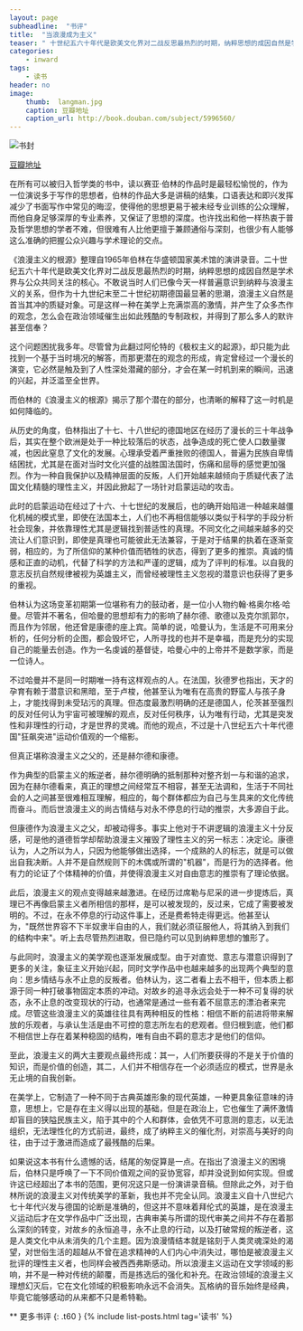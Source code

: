 ```yaml
---
layout: page
subheadline:  "书评"
title:  "当浪漫成为主义"
teaser: " 十世纪五六十年代是欧美文化界对二战反思最热烈的时期，纳粹思想的成因自然是学术界与公众共同关注的核心。作为十九世纪末至二十世纪初期德国最显著的思潮，浪漫主义自然是首当其冲的质疑对象。可是这样一种在美学上充满崇高的激情，并产生了众多杰作的观念，怎么会在政治领域催生出如此残酷的专制政权，并得到了那么多人的默许甚至信奉？  "
categories:
    - inward
tags:
    - 读书
header: no
image:
    thumb:  langman.jpg
    caption: 豆瓣地址
    caption_url: http://book.douban.com/subject/5996560/
---
```


<img src="{{ site.url}}/images/langman.jpg" alt="书封">
<p><a href="http://book.douban.com/subject/5996560/">豆瓣地址</a></p>

在所有可以被归入哲学类的书中，读以赛亚·伯林的作品时是最轻松愉悦的，作为一位演说多于写作的思想者，伯林的作品大多是讲稿的结集，口语表达和即兴发挥减少了书面写作中常见的晦涩，使得他的思想更易于被未经专业训练的公众理解，而他自身足够深厚的专业素养，又保证了思想的深度。也许找出和他一样热衷于普及哲学思想的学者不难，但很难有人比他更擅于兼顾通俗与深刻，也很少有人能够这么准确的把握公众兴趣与学术理论的交点。

《浪漫主义的根源》整理自1965年伯林在华盛顿国家美术馆的演讲录音。二十世纪五六十年代是欧美文化界对二战反思最热烈的时期，纳粹思想的成因自然是学术界与公众共同关注的核心。不敢说当时人们已像今天一样普遍意识到纳粹与浪漫主义的关系，但作为十九世纪末至二十世纪初期德国最显著的思潮，浪漫主义自然是首当其冲的质疑对象。可是这样一种在美学上充满崇高的激情，并产生了众多杰作的观念，怎么会在政治领域催生出如此残酷的专制政权，并得到了那么多人的默许甚至信奉？

这个问题困扰我多年。尽管曾为此翻过阿伦特的《极权主义的起源》，却只能为此找到一个基于当时境况的解答，而那更潜在的观念的形成，肯定曾经过一个漫长的演变，它必然是触及到了人性深处潜藏的部分，才会在某一时机到来的瞬间，迅速的兴起，并泛滥至全世界。

而伯林的《浪漫主义的根源》揭示了那个潜在的部分，也清晰的解释了这一时机是如何降临的。

从历史的角度，伯林指出了十七、十八世纪的德国地区在经历了漫长的三十年战争后，其实在整个欧洲是处于一种比较落后的状态，战争造成的死亡使人口数量骤减，也因此窒息了文化的发展。心理承受着严重挫败的德国人，普遍为民族自卑情结困扰，尤其是在面对当时文化兴盛的战胜国法国时，伤痛和屈辱的感觉更加强烈。作为一种自我保护以及精神层面的反叛，人们开始越来越倾向于质疑代表了法国文化精髓的理性主义，并因此掀起了一场针对启蒙运动的攻击。

此时的启蒙运动在经过了十六、十七世纪的发展后，也的确开始陷进一种越来越僵化机械的模式里，即使在法国本土，人们也不再相信能够以类似于科学的手段分析社会现象，并依靠理性尤其是逻辑找到普适性的真理。不同文化之间越来越多的交流让人们意识到，即使是真理也可能彼此无法兼容，于是对于结果的执着在逐渐变弱，相应的，为了所信仰的某种价值而牺牲的状态，得到了更多的推崇。真诚的情感和正直的动机，代替了科学的方法和严谨的逻辑，成为了评判的标准。以自我的意志反抗自然规律被视为英雄主义，而曾经被理性主义忽视的潜意识也获得了更多的重视。

伯林认为这场变革初期第一位堪称有力的鼓动者，是一位小人物约翰·格奥尔格·哈曼。尽管并不著名，但哈曼的思想却有力的影响了赫尔德、歌德以及克尔凯郭尔，而且作为邻居，他还曾是康德的座上宾。简单的说，哈曼认为，生活是不可用来分析的，任何分析的企图，都会毁坏它，人所寻找的也并不是幸福，而是充分的实现自己的能量去创造。作为一名虔诚的基督徒，哈曼心中的上帝并不是数学家，而是一位诗人。

不过哈曼并不是同一时期唯一持有这样观点的人。在法国，狄德罗也指出，天才的孕育有赖于潜意识和黑暗，至于卢梭，他甚至认为唯有在高贵的野蛮人与孩子身上，才能找得到未受玷污的真理。但态度最激烈明确的还是德国人，伦茨甚至强烈的反对任何认为宇宙可被理解的观点，反对任何秩序，认为唯有行动，尤其是突发性和非理性的行动，才是世界的灵魂。而他的观点，不过是十八世纪五六十年代德国"狂飙突进"运动价值观的一个缩影。

但真正堪称浪漫主义之父的，还是赫尔德和康德。

作为典型的启蒙主义的叛逆者，赫尔德明确的抵制那种对整齐划一与和谐的追求，因为在赫尔德看来，真正的理想之间经常互不相容，甚至无法调和，生活于不同社会的人之间甚至很难相互理解，相应的，每个群体都应为自己与生具来的文化传统而奋斗。而后世浪漫主义的尚古情结与对永不停息的行动的推崇，大多源自于此。

但康德作为浪漫主义之父，却被动得多。事实上他对于不讲逻辑的浪漫主义十分反感，可是他的道德哲学却帮助浪漫主义摧毁了理性主义的另一标志：决定论。康德认为，人之所以为人，只因为他能够做出选择，一个成熟的人的标志，就是可以做出自我决断。人并不是自然规则下的木偶或所谓的"机器"，而是行为的选择者。他有力的论证了个体精神的价值，并使得浪漫主义对自由意志的推崇有了理论依据。

此后，浪漫主义的观点变得越来越激进。在经历过席勒与尼采的进一步提炼后，真理已不再像启蒙主义者所相信的那样，是可以被发现的，反过来，它成了需要被发明的。不过，在永不停息的行动这件事上，还是费希特走得更远。他甚至认为，"既然世界容不下半奴隶半自由的人，我们就必须征服他人，将其纳入到我们的结构中来"。听上去尽管热烈进取，但已隐约可以见到纳粹思想的雏形了。

与此同时，浪漫主义的美学观也逐渐发展成型。由于对直觉、意志与潜意识得到了更多的关注，象征主义开始兴起，同时文学作品中也越来越多的出现两个典型的意向：思乡情结与永不止息的反叛者。伯林认为，这二者看上去不相干，但本质上都源于同一种打破事物固定本质的冲动。对故乡的追寻永远会处于一种不可复得的状态，永不止息的改变现状的行动，也通常是通过一些有着不屈意志的漂泊者来完成。尽管这些浪漫主义的英雄往往具有两种相反的性格：相信不断的前进将带来解放的乐观者，与承认生活是由不可控的意志所左右的悲观者。但归根到底，他们都不相信世上存在着某种稳固的结构，唯有自由不羁的意志才是他们的信仰。

至此，浪漫主义的两大主要观点最终形成：其一，人们所要获得的不是关于价值的知识，而是价值的创造，其二，人们并不相信存在一个必须适应的模式，世界是永无止境的自我创新。

在美学上，它制造了一种不同于古典英雄形象的现代英雄，一种更具象征意味的诗意，思想上，它是存在主义得以出现的基础，但是在政治上，它也催生了满怀激情却盲目的狭隘民族主义，陷于其中的个人和群体，会依凭不可意测的意志，以无法组织，无法理性化的方式前进，最终，成了纳粹主义的催化剂，对崇高与美好的向往，由于过于激进而造成了最残酷的后果。

如果说这本书有什么遗憾的话，结尾的匆促算是一点。在指出了浪漫主义的困境后，伯林只是呼唤了一下不同价值观之间的妥协宽容，却并没说到如何实现。但或许这已经超出了本书的范围，更何况这只是一份演讲录音稿。但除此之外，对于伯林所说的浪漫主义对传统美学的革新，我也并不完全认同。浪漫主义自十八世纪六七十年代兴发与德国的论断是准确的，但这并不意味着拜伦式的英雄，是在浪漫主义运动后才在文学作品中广泛出现，古典审美与所谓的现代审美之间并不存在着那么深刻的转变，对故乡的永恒追寻，永不止息的行动，以及打破常规的叛逆者，这是人类文化中从未消失的几个主题。因为浪漫情结本就是铭刻于人类灵魂深处的渴望，对世俗生活的超越从不曾在追求精神的人们内心中消失过，哪怕是被浪漫主义批评的理性主义者，也同样会被西西弗斯感动。所以浪漫主义运动在文学领域的影响，并不是一种对传统的颠覆，而是拣选后的强化和补充。在政治领域的浪漫主义理想幻灭后，它在文化领域的积极影响永远不会消失。瓦格纳的音乐始终是经典，毕竟它能够感动的从来都不只是希特勒。


** 更多书评
{: .t60 }
{% include list-posts.html tag='读书' %}